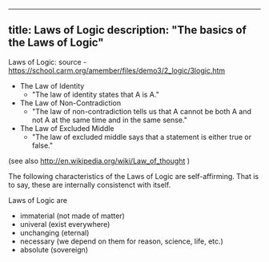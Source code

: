 ---
title: Laws of Logic
description: "The basics of the Laws of Logic"
----
Laws of Logic: source - https://school.carm.org/amember/files/demo3/2_logic/3logic.htm

  - The Law of Identity
      - "The law of identity states that A is A."
  - The Law of Non-Contradiction
      - "The law of non-contradiction tells us that A cannot be both A and not A at the same time and in the same sense."
  - The Law of Excluded Middle
      - "The law of excluded middle says that a statement is either true or false."

(see also http://en.wikipedia.org/wiki/Law_of_thought )

The following characteristics of the Laws of Logic are self-affirming. That is to say, these are internally consistenct with itself.

Laws of Logic are

  - immaterial (not made of matter)
  - univeral (exist everywhere)
  - unchanging (eternal)
  - necessary (we depend on them for reason, science, life, etc.)
  - absolute (sovereign)
